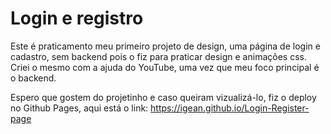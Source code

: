 # Login e registro
Este é praticamento meu primeiro projeto de design, uma página de login e cadastro, sem backend pois o fiz para praticar design e animações css. Criei o mesmo com a ajuda do YouTube, uma vez que meu foco principal é o backend.

Espero que gostem do projetinho e caso queiram vizualizá-lo, fiz o deploy no Github Pages, aqui está o link: https://igean.github.io/Login-Register-page
